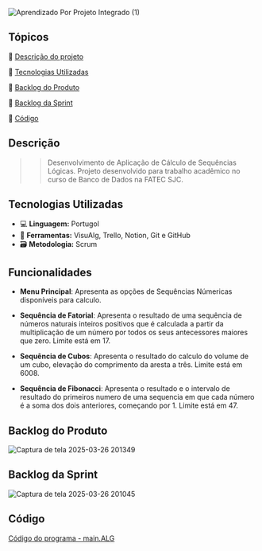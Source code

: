 ![Aprendizado Por Projeto Integrado (1)](https://github.com/user-attachments/assets/9f28fe3d-6635-4eca-8655-17f9e63a8e02)


## Tópicos 

:small_blue_diamond: [Descrição do projeto](#Descrição)

:small_blue_diamond: [Tecnologias Utilizadas](#Tecnologias-Utilizadas)

:small_blue_diamond: [Backlog do Produto](#Backlog-do-Produto)

:small_blue_diamond: [Backlog da Sprint](#Backlog-da-Sprint)

:small_blue_diamond: [Código](#Codigo)


## Descrição

> > Desenvolvimento de Aplicação de Cálculo de Sequências Lógicas. Projeto desenvolvido para trabalho acadêmico no curso de Banco de Dados na FATEC SJC.

## Tecnologias Utilizadas

- 💻 **Linguagem:** Portugol
- 🔧 **Ferramentas:**  VisuAlg, Trello, Notion, Git e GitHub
- 🗃️ **Metodologia:** Scrum

## Funcionalidades

- **Menu Principal**: Apresenta as opções de Sequências Númericas disponíveis para calculo.

- **Sequência de Fatorial**: Apresenta o resultado de uma sequência de números naturais inteiros positivos que é calculada a partir da multiplicação de um número por todos os seus antecessores maiores que zero. Limite está em 17.
  
- **Sequência de Cubos**: Apresenta o resultado do calculo do volume de um cubo, elevação do comprimento da aresta a três. Limite está em 6008.
  
- **Sequência de Fibonacci**: Apresenta o resultado e o intervalo de resultado do primeiros numero de uma sequencia em que cada número é a soma dos dois anteriores, começando por 1. Limite está em 47. 

## Backlog do Produto

![Captura de tela 2025-03-26 201349](https://github.com/user-attachments/assets/8f1b3512-2ce7-45e6-915a-76901c47f2a7) 



## Backlog da Sprint

![Captura de tela 2025-03-26 201045](https://github.com/user-attachments/assets/f0811572-6910-4b73-8e37-d1cef969ec5e) 

  
## Código

[Código do programa - main.ALG](https://github.com/gabrielvalentesjc/API/blob/main/main.ALG)





  
